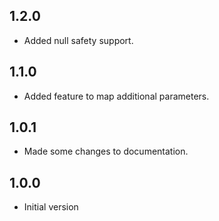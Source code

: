 ## 1.2.0

- Added null safety support.

## 1.1.0

- Added feature to map additional parameters.

## 1.0.1

- Made some changes to documentation.

## 1.0.0

- Initial version
